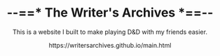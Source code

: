 <h1 align=center>--==* The Writer's Archives *==--</h1>

<p align=center>This is a website I built to make playing D&amp;D with my friends easier.</p>

<p align=center>https://writersarchives.github.io/main.html</p>
